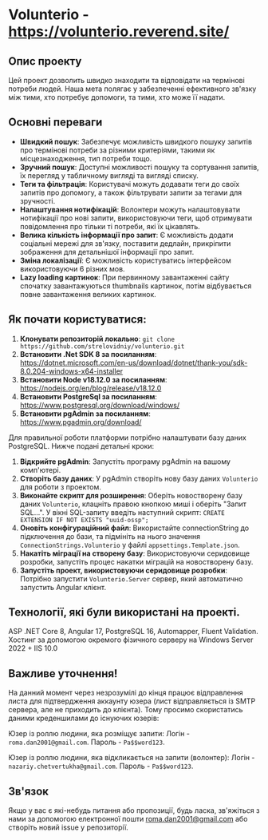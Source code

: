 # Volunterio - https://volunterio.reverend.site/

## Опис проекту
Цей проект дозволить швидко знаходити та відповідати на термінові потреби людей. Наша мета полягає у забезпеченні ефективного зв'язку між тими, хто потребує допомоги, та тими, хто може її надати.

## Основні переваги
- **Швидкий пошук**: Забезпечує можливість швидкого пошуку запитів про термінові потреби за різними критеріями, такими як місцезнаходження, тип потреби тощо.
- **Зручний пошук**: Доступні можливості пошуку та сортування запитів, їх перегляд у табличному вигляді та вигляді списку.
- **Теги та фільтрація**: Користувачі можуть додавати теги до своїх запитів про допомогу, а також фільтрувати запити за тегами для зручності.
- **Налаштування нотифікацій**: Волонтери можуть налаштовувати нотифікації про нові запити, використовуючи теги, щоб отримувати повідомлення про тільки ті потреби, які їх цікавлять.
- **Велика кількість інформації про запит**: Є можливість додати соціальні мережі для зв'язку, поставити дедлайн, прикріпити зображення для детальнішої інформації про запит.
- **Зміна локалізації**: Є можливість користуватись інтерфейсом використовуючи 6 різних мов.
- **Lazy loading картинок**: При первинному завантаженні сайту спочатку завантажуються thumbnails картинок, потім відбувається повне завантаження великих картинок.

## Як почати користуватися:
1. **Клонувати репозиторій локально**: `git clone https://github.com/strelovidniy/volunterio.git` 
2. **Встановити .Net SDK 8 за посиланням**: https://dotnet.microsoft.com/en-us/download/dotnet/thank-you/sdk-8.0.204-windows-x64-installer
3. **Встановити Node v18.12.0 за посиланням**: https://nodejs.org/en/blog/release/v18.12.0
4. **Встановити PostgreSql за посиланням**: https://www.postgresql.org/download/windows/
5. **Встановити pgAdmin за посиланням**: https://www.pgadmin.org/download/

Для правильної роботи платформи потрібно налаштувати базу даних PostgreSQL. Нижче подані детальні кроки:
1. **Відкрийте pgAdmin**: Запустіть програму pgAdmin на вашому комп'ютері.
2. **Створіть базу даних**: У pgAdmin створіть нову базу даних `Volunterio` для роботи з проектом.
3. **Виконайте скрипт для розширення**: Оберіть новостворену базу даних `Volunterio`, клацніть правою кнопкою миші і оберіть "Запит SQL...". У вікні SQL-запиту введіть наступний скрипт:
`CREATE EXTENSION IF NOT EXISTS "uuid-ossp";`
4. **Оновіть конфігураційний файл**: Використайте connectionString до підключення до бази, та підмініть на нього значення `ConnectionStrings.Volunterio` у файлі `appsettings.Template.json`.
5. **Накатіть міграції на створену базу**: Використовуючи серидовище розробки, запустіть процес накатки міграцій на новостворену базу.
6. **Запустіть проект, використовуючи серидовище розробки**: Потрібно запустити `Volunterio.Server` сервер, який автоматично запустить Angular клієнт.

## Технології, які були використані на проекті.
ASP .NET Core 8, Angular 17, PostgreSQL 16, Automapper, Fluent Validation. Хостинг за допомогою окремого фізичного серверу на Windows Server 2022 + IIS 10.0

## Важливе уточнення!
На данний момент через незрозумілі до кінця працює відправлення листа для підтвердження аккаунту юзера (лист відправляється із SMTP сервера, але не приходить до клієнта).
Тому просимо скористатись даними креденшилами до існуючих юзерів:

Юзер із роллю людини, яка розміщує запити:
Логін - `roma.dan2001@gmail.com`.
Пароль - `Pa$$word123`.

Юзер із роллю людини, яка відкликається на запити (волонтер):
Логін - `nazariy.chetvertukha@gmail.com`.
Пароль - `Pa$$word123`.

## Зв'язок
Якщо у вас є які-небудь питання або пропозиції, будь ласка, зв'яжіться з нами за допомогою електронної пошти [roma.dan2001@gmail.com](mailto:roma.dan2001@gmail.com) або створіть новий issue у репозиторії.
